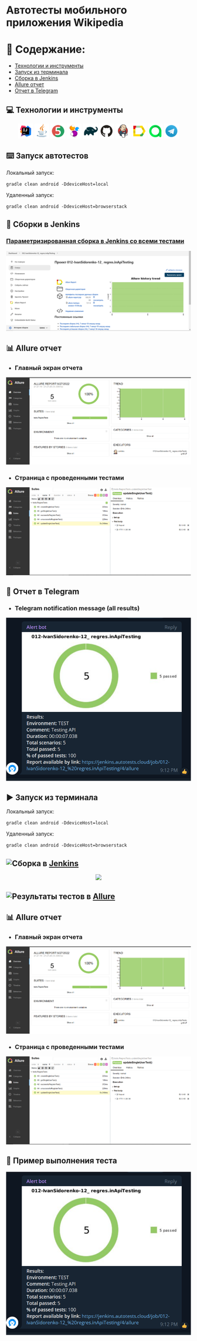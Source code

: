 # Автотесты мобильного приложения Wikipedia
# :page_with_curl: Содержание:

- [Технологии и инструменты](#techno-технологии-и-инструменты)
- [Запуск из терминала](#arrow_forward-запуск-из-терминала)
- [Сборка в Jenkins](#jenkins-Jenkins-job)
- [Allure отчет](#report-Allure-отчет)
- [Отчет в Telegram](#telegram-Уведомление-в-Telegram-при-помощи-бота)

<a name="techno-технологии-и-инструменты"></a>
## :computer: Технологии и инструменты

<p align="center">
<img width="8%" title="IntelliJ IDEA" src="images/logo/Intelij_IDEA.svg">
<img width="8%" title="Java" src="images/logo/Java.svg">
<img width="8%" title="JUnit5" src="images/logo/JUnit5.svg">
<img width="8%" title="Selenide" src="images/logo/Selenide.svg">
<img width="8%" title="Gradle" src="images/logo/Gradle.svg">
<img width="8%" title="GitHub" src="images/logo/GitHub.svg">
<img width="8%" title="Jenkins" src="images/logo/Jenkins.svg">
<img width="8%" title="Allure Report" src="images/logo/Allure_Report.svg">
<img width="8%" title="Allure TestOps" src="images/logo/AllureTestOps.svg">
<img width="8%" title="Telegram" src="images/logo/Telegram.svg">
</p>

<a name="arrow_forward-запуск-из-терминала"></a>
## :keyboard: Запуск автотестов

Локальный запуск:
```
gradle clean android -DdeviceHost=local 
```

Удаленный запуск:
```
gradle clean android -DdeviceHost=browserstack
```

<a name="jenkins-Jenkins-job"></a>
## :robot: Сборки в Jenkins
### <a target="_blank" href="https://jenkins.autotests.cloud/job/012-IvanSidorenko-12_%20regres.inApiTesting/">Параметризированная сборка в Jenkins со всеми тестами</a>
<p align="center">
<img title="Jenkins Job Run with parameters" src="images/screenshots/Screenshot_401.png">
</p>

<a name="report-Allure-отчет"></a>
## :bar_chart: Allure отчет
- ### Главный экран отчета
<p align="center">
<img title="Allure Overview Dashboard" src="images/screenshots/Screenshot_402.png">
</p>

- ### Страница с проведенными тестами
<p align="center">
<img title="Allure Test Page" src="images/screenshots/Screenshot_403.png">
</p>


<a name="telegram-Уведомление-в-Telegram-при-помощи-бота"></a>
## :robot: Отчет в Telegram
- ### Telegram notification message (all results)
<p align="center">
  <img src="images/screenshots/Screenshot_399.png" alt="job">
</p>


## :arrow_forward: Запуск из терминала
Локальный запуск:
```
gradle clean android -DdeviceHost=local 
```

Удаленный запуск:
```
gradle clean android -DdeviceHost=browserstack
```
## <img width="4%" title="Сборка в " src="images/logos/Jenkins.svg"> [Jenkins](https://jenkins.autotests.cloud/job/C12-tevton-unit21/)

<p align="center">
  <img src="images/screens/Jenkins.png">
</p>

## <img width="4%" title="Результаты тестов в" src="images/logos/Allure_Report.svg"> [Allure](https://jenkins.autotests.cloud/job/C12-tevton-unit21/allure/)
<a name="report-Allure-отчет"></a>

## :bar_chart: Allure отчет
- ### Главный экран отчета
<p align="center">
<img title="Allure Overview Dashboard" src="images/screenshots/Screenshot_402.png">
</p>

- ### Страница с проведенными тестами
<p align="center">
<img title="Allure Test Page" src="images/screenshots/Screenshot_403.png">
</p>

<a name="telegram-Уведомление-в-Telegram-при-помощи-бота"></a>
## :robot: Пример выполнения теста

<p align="center">
  <img src="images/screenshots/Screenshot_399.png" alt="job">
</p>

